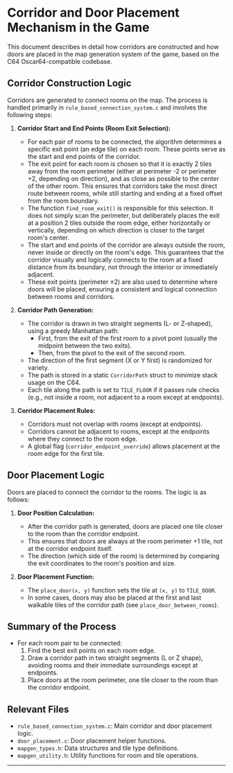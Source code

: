 # Corridor and Door Placement Mechanism in the Game

This document describes in detail how corridors are constructed and how doors are placed in the map generation system of the game, based on the C64 Oscar64-compatible codebase.

## Corridor Construction Logic

Corridors are generated to connect rooms on the map. The process is handled primarily in `rule_based_connection_system.c` and involves the following steps:

1. **Corridor Start and End Points (Room Exit Selection):**
   - For each pair of rooms to be connected, the algorithm determines a specific exit point (an edge tile) on each room. These points serve as the start and end points of the corridor.
   - The exit point for each room is chosen so that it is exactly 2 tiles away from the room perimeter (either at perimeter -2 or perimeter +2, depending on direction), and as close as possible to the center of the other room. This ensures that corridors take the most direct route between rooms, while still starting and ending at a fixed offset from the room boundary.
   - The function `find_room_exit()` is responsible for this selection. It does not simply scan the perimeter, but deliberately places the exit at a position 2 tiles outside the room edge, either horizontally or vertically, depending on which direction is closer to the target room's center.
   - The start and end points of the corridor are always outside the room, never inside or directly on the room's edge. This guarantees that the corridor visually and logically connects to the room at a fixed distance from its boundary, not through the interior or immediately adjacent.
   - These exit points (perimeter ±2) are also used to determine where doors will be placed, ensuring a consistent and logical connection between rooms and corridors.

2. **Corridor Path Generation:**
   - The corridor is drawn in two straight segments (L- or Z-shaped), using a greedy Manhattan path:
     - First, from the exit of the first room to a pivot point (usually the midpoint between the two exits).
     - Then, from the pivot to the exit of the second room.
   - The direction of the first segment (X or Y first) is randomized for variety.
   - The path is stored in a static `CorridorPath` struct to minimize stack usage on the C64.
   - Each tile along the path is set to `TILE_FLOOR` if it passes rule checks (e.g., not inside a room, not adjacent to a room except at endpoints).

3. **Corridor Placement Rules:**
   - Corridors must not overlap with rooms (except at endpoints).
   - Corridors cannot be adjacent to rooms, except at the endpoints where they connect to the room edge.
   - A global flag (`corridor_endpoint_override`) allows placement at the room edge for the first tile.

## Door Placement Logic

Doors are placed to connect the corridor to the rooms. The logic is as follows:

1. **Door Position Calculation:**
   - After the corridor path is generated, doors are placed one tile closer to the room than the corridor endpoint.
   - This ensures that doors are always at the room perimeter +1 tile, not at the corridor endpoint itself.
   - The direction (which side of the room) is determined by comparing the exit coordinates to the room's position and size.

2. **Door Placement Function:**
   - The `place_door(x, y)` function sets the tile at `(x, y)` to `TILE_DOOR`.
   - In some cases, doors may also be placed at the first and last walkable tiles of the corridor path (see `place_door_between_rooms`).

## Summary of the Process

- For each room pair to be connected:
  1. Find the best exit points on each room edge.
  2. Draw a corridor path in two straight segments (L or Z shape), avoiding rooms and their immediate surroundings except at endpoints.
  3. Place doors at the room perimeter, one tile closer to the room than the corridor endpoint.

## Relevant Files

- `rule_based_connection_system.c`: Main corridor and door placement logic.
- `door_placement.c`: Door placement helper functions.
- `mapgen_types.h`: Data structures and tile type definitions.
- `mapgen_utility.h`: Utility functions for room and tile operations.

---
